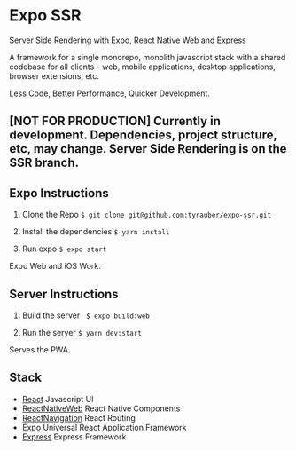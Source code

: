 # Expo SSR

Server Side Rendering with Expo, React Native Web and Express

A framework for a single monorepo, monolith javascript stack with a shared codebase for all clients - web, mobile applications, desktop applications, browser extensions, etc. 

Less Code, Better Performance, Quicker Development.

## [NOT FOR PRODUCTION] Currently in development. Dependencies, project structure, etc, may change. Server Side Rendering is on the SSR branch.

## Expo Instructions

1. Clone the Repo
`$ git clone git@github.com:tyrauber/expo-ssr.git`

2. Install the dependencies
`$ yarn install`

3. Run expo
`$ expo start`

Expo Web and iOS Work.

## Server Instructions

1. Build the server
` $ expo build:web`

2. Run the server
`$ yarn dev:start`

Serves the PWA.

## Stack

- [React](https://reactjs.org/) Javascript UI
- [ReactNativeWeb](https://necolas.github.io/react-native-web) React Native Components
- [ReactNavigation](https://reactnavigation.org/) React Routing
- [Expo](https://docs.expo.io/) Universal React Application Framework
- [Express](https://expressjs.com/) Express Framework

